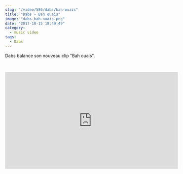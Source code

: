 ```yaml
--- 
slug: "/video/586/dabs/bah-ouais"
title: "Dabs - Bah ouais"
image: "dabs-bah-ouais.png"
date: "2017-10-15 18:49:49"
category:
  - music video
tags:
  - Dabs
---
```

<p>Dabs balance son nouveau clip "Bah ouais".</p><br/><p><iframe width="560" height="315" src="https://www.youtube.com/embed/RIpVdIdUuUE" frameborder="0" allowfullscreen></iframe></p>